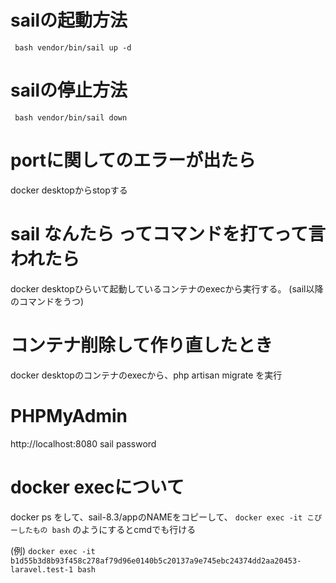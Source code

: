 # sailの起動方法
` bash vendor/bin/sail up -d`

# sailの停止方法
` bash vendor/bin/sail down`

# portに関してのエラーが出たら
docker desktopからstopする

# sail なんたら ってコマンドを打てって言われたら
docker desktopひらいて起動しているコンテナのexecから実行する。 (sail以降のコマンドをうつ)

# コンテナ削除して作り直したとき
docker desktopのコンテナのexecから、php artisan migrate を実行

# PHPMyAdmin
http://localhost:8080
sail
password


# docker execについて
docker ps をして、sail-8.3/appのNAMEをコピーして、
`docker exec -it こぴーしたもの bash`
のようにするとcmdでも行ける

(例)
`docker exec -it b1d55b3d8b93f458c278af79d96e0140b5c20137a9e745ebc24374dd2aa20453-laravel.test-1 bash`